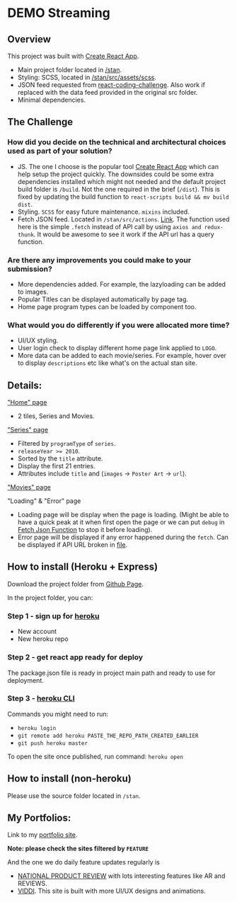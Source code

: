 # DEMO Streaming

## Overview

This project was built with [Create React App](https://github.com/facebook/create-react-app).

- Main project folder located in [/stan](https://github.com/Niava/MovieApp/tree/master/stan).
- Styling: SCSS, located in [/stan/src/assets/scss](https://github.com/Niava/MovieApp/tree/master/stan/src/assets/scss).
- JSON feed requested from [react-coding-challenge](https://github.com/StreamCo/react-coding-challenge/blob/master/feed/sample.json). Also work if replaced with the data feed provided in the original src folder.
- Minimal dependencies.

## The Challenge

### How did you decide on the technical and architectural choices used as part of your solution?

- JS. The one I choose is the popular tool [Create React App](https://github.com/facebook/create-react-app) which can help setup the project quickly. The downsides could be some extra dependencies installed which might not needed and the default project build folder is `/build`. Not the one required in the brief (`/dist`). This is fixed by updating the build function to `react-scripts build && mv build dist`.
- Styling. `SCSS` for easy future maintenance. `mixins` included.
- Fetch JSON feed. Located in `/stan/src/actions`. [Link](https://github.com/Niava/MovieApp/blob/master/stan/src/actions/index.js). The function used here is the simple `.fetch` instead of API call by using `axios and redux-thunk`. It would be awesome to see it work if the API url has a query function.


### Are there any improvements you could make to your submission?

- More dependencies added. For example, the lazyloading can be added to images.
- Popular Titles can be displayed automatically by page tag.
- Home page program types can be loaded by component too.

### What would you do differently if you were allocated more time?

- UI/UX styling.
- User login check to display different home page link applied to `LOGO`.
- More data can be added to each movie/series. For example, hover over to display `descriptions` etc like what's on the actual stan site.


## Details:

["Home" page](https://stan-demo-streaming.herokuapp.com/)
- 2 tiles, Series and Movies.

["Series" page](https://stan-demo-streaming.herokuapp.com/series)
- Filtered by `programType` of `series`.
- `releaseYear >= 2010`.
- Sorted by the `title` attribute.
- Display the first 21 entries.
- Attributes include `title` and (`images` → `Poster Art` → `url`).

["Movies" page](https://stan-demo-streaming.herokuapp.com/movies)

"Loading" & "Error" page
- Loading page will be display when the page is loading. (Might be able to have a quick peak at it when first open the page or we can put `debug` in [Fetch Json Function](https://github.com/Niava/MovieApp/blob/master/stan/src/actions/index.js) to stop it before loading).
- Error page will be displayed if any error happened during the `fetch`. Can be displayed if API URL broken in [file](https://github.com/Niava/MovieApp/blob/master/stan/src/actions/index.js).


## How to install (Heroku + Express)

Download the project folder from [Github Page](https://github.com/Niava/MovieApp).

In the project folder, you can:

### Step 1 - sign up for [heroku](https://www.heroku.com/)
- New account
- New heroku repo

### Step 2 - get react app ready for deploy
The package.json file is ready in project main path and ready to use for deployment.

### Step 3 - [heroku CLI](https://devcenter.heroku.com/articles/heroku-cli)
Commands you might need to run:
- `heroku login`
- `git remote add heroku PASTE_THE_REPO_PATH_CREATED_EARLIER`
- `git push heroku master`

To open the site once published, run command:
`heroku open`


## How to install (non-heroku)

Please use the source folder located in `/stan`.


## My Portfolios:

Link to my [portfolio site](https://www.mengqiuniu.com/).

**Note: please check the sites filtered by `FEATURE`**

And the one we do daily feature updates regularly is 

- [NATIONAL PRODUCT REVIEW](https://www.nationalproductreview.com/) with lots interesting features like AR and REVIEWS.
- [VIDDI](https://viddi.co/). This site is built with more UI/UX designs and animations.




